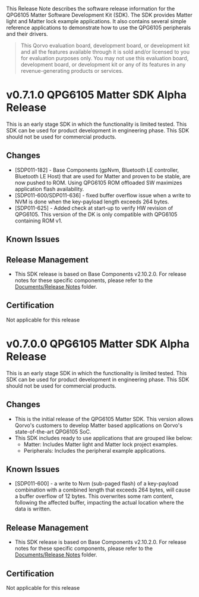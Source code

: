 This Release Note describes the software release information for the QPG6105 Matter Software Development Kit (SDK). The
SDK provides Matter light and Matter lock example applications. It also contains several simple reference applications
to demonstrate how to use the QPG6105 peripherals and their drivers.

> This Qorvo evaluation board, development board, or development kit and all the features available through it is sold
> and/or licensed to you for evaluation purposes only. You may not use this evaluation board, development board, or
> development kit or any of its features in any revenue-generating products or services.

# v0.7.1.0 QPG6105 Matter SDK Alpha Release
This is an early stage SDK in which the functionality is limited tested. This SDK can be used for product development in
engineering phase. This SDK should not be used for commercial products.

## Changes
- [SDP011-182] - Base Components (gpNvm, Bluetooth LE controller, Bluetooth LE Host) that are used for Matter and proven
to be stable, are now pushed to ROM. Using QPG6105 ROM offloaded SW maximizes application flash availability.
- [SDP011-600/SDP011-636] - fixed buffer overflow issue when a write to NVM is done when the key-payload length exceeds
264 bytes.
- [SDP011-625] - Added check at start-up to verify HW revision of QPG6105. This version of the DK is only compatible
with QPG6105 containing ROM v1.

## Known Issues


## Release Management
- This SDK release is based on Base Components v2.10.2.0. For release notes for these specific components, please refer
to the [Documents/Release Notes](Documents/Release%20Notes) folder.

## Certification
Not applicable for this release

# v0.7.0.0 QPG6105 Matter SDK Alpha Release
This is an early stage SDK in which the functionality is limited tested. This SDK can be used for product development in
engineering phase. This SDK should not be used for commercial products.

## Changes
- This is the initial release of the QPG6105 Matter SDK. This version allows Qorvo's customers to develop Matter based
applications on Qorvo's state-of-the-art QPG6105 SoC.
- This SDK includes ready to use applications that are grouped like below:
    - Matter: Includes Matter light and Matter lock project examples.
    - Peripherals: Includes the peripheral example applications.

## Known Issues
- [SDP011-600] - a write to Nvm (sub-paged flash) of a key-payload combination with a combined length that exceeds
264 bytes, will cause a buffer overflow of 12 bytes. This overwrites some ram content, following the affected buffer,
impacting the actual location where the data is written.

## Release Management
- This SDK release is based on Base Components v2.10.2.0. For release notes for these specific components, please refer
to the [Documents/Release Notes](Documents/Release%20Notes) folder.


## Certification
Not applicable for this release
